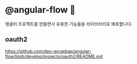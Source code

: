 # @angular-flow 🫧
앵귤러 프로젝트를 만들면서 유용한 기능들을 라이브러리로 배포합니다.

## oauth2
https://github.com/dev-goraebap/angular-flow/blob/develop/projects/oauth2/README.md
